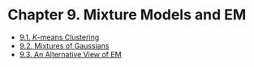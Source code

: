 # Chapter 9. Mixture Models and EM

  - [9.1. $K$-means Clustering](9.1_K-means_Clustering.html)
  - [9.2. Mixtures of Gaussians](9.2_Mixtures_of_Gaussians.html)
  - [9.3. An Alternative View of EM](9.3_An_Alternative_View_of_EM.html)
